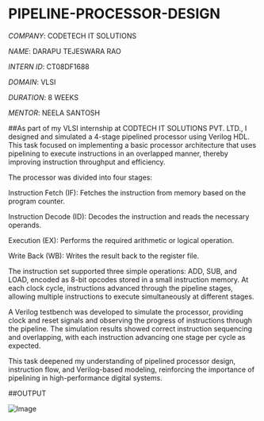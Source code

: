 # PIPELINE-PROCESSOR-DESIGN

*COMPANY*: CODETECH IT SOLUTIONS

*NAME*: DARAPU TEJESWARA RAO

*INTERN ID*: CT08DF1688

*DOMAIN*: VLSI

*DURATION*: 8 WEEKS

*MENTOR*: NEELA SANTOSH

##As part of my VLSI internship at CODTECH IT SOLUTIONS PVT. LTD., I designed and simulated a 4-stage pipelined processor using Verilog HDL. This task focused on implementing a basic processor architecture that uses pipelining to execute instructions in an overlapped manner, thereby improving instruction throughput and efficiency.

The processor was divided into four stages:

Instruction Fetch (IF): Fetches the instruction from memory based on the program counter.

Instruction Decode (ID): Decodes the instruction and reads the necessary operands.

Execution (EX): Performs the required arithmetic or logical operation.

Write Back (WB): Writes the result back to the register file.

The instruction set supported three simple operations: ADD, SUB, and LOAD, encoded as 8-bit opcodes stored in a small instruction memory. At each clock cycle, instructions advanced through the pipeline stages, allowing multiple instructions to execute simultaneously at different stages.

A Verilog testbench was developed to simulate the processor, providing clock and reset signals and observing the progress of instructions through the pipeline. The simulation results showed correct instruction sequencing and overlapping, with each instruction advancing one stage per cycle as expected.

This task deepened my understanding of pipelined processor design, instruction flow, and Verilog-based modeling, reinforcing the importance of pipelining in high-performance digital systems.

##OUTPUT

![Image](https://github.com/user-attachments/assets/4ae94725-660b-4e87-9021-450bfed40dd9)




